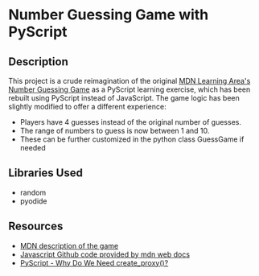 # Number Guessing Game with PyScript

## Description
This project is a crude reimagination of the original [MDN Learning Area's Number Guessing Game](https://github.com/mdn/learning-area/blob/main/javascript/introduction-to-js-1/first-splash/number-guessing-game-start.html) as a PyScript learning exercise, which has been rebuilt using PyScript instead of JavaScript. The game logic has been slightly modified to offer a different experience:

- Players have 4 guesses instead of the original number of guesses.
- The range of numbers to guess is now between 1 and 10.
- These can be further customized in the python class GuessGame if needed

## Libraries Used
- random
- pyodide

## Resources

- [MDN description of the game](https://developer.mozilla.org/en-US/docs/Learn/JavaScript/First_steps/A_first_splash)
- [Javascript Github code provided by mdn web docs](https://github.com/mdn/learning-area/tree/main/javascript/introduction-to-js-1/first-splash)
- [PyScript - Why Do We Need create_proxy()?](https://jeff.glass/post/pyscript-why-create-proxy/)
